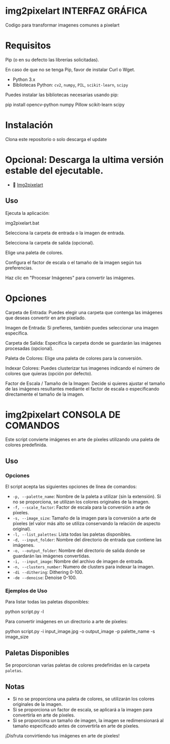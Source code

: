 # img2pixelart INTERFAZ GRÁFICA
Codigo para transformar imagenes comunes a pixelart

# Requisitos
Pip (o en su defecto las librerías solicitadas). 

En caso de que no se tenga Pip, favor de instalar Curl o Wget.

- Python 3.x
- Bibliotecas Python: `cv2`, `numpy`, `PIL`, `scikit-learn`, `scipy`

Puedes instalar las bibliotecas necesarias usando pip:

pip install opencv-python numpy Pillow scikit-learn scipy

# Instalación
Clona este repositorio o solo descarga el update

# Opcional: Descarga la ultima versión estable del ejecutable.
- 🌟 [Img2pixelart](https://drive.google.com/file/d/1R4-WBI9fNJC2opKGBmyQYuHLAZpukXa3/view?usp=drive_link)

## Uso
Ejecuta la aplicación:

img2pixelart.bat

Selecciona la carpeta de entrada o la imagen de entrada.

Selecciona la carpeta de salida (opcional).

Elige una paleta de colores.

Configura el factor de escala o el tamaño de la imagen según tus preferencias.

Haz clic en "Procesar Imágenes" para convertir las imágenes.

# Opciones
Carpeta de Entrada: Puedes elegir una carpeta que contenga las imágenes que deseas convertir en arte pixelado.

Imagen de Entrada: Si prefieres, también puedes seleccionar una imagen específica.

Carpeta de Salida: Especifica la carpeta donde se guardarán las imágenes procesadas (opcional).

Paleta de Colores: Elige una paleta de colores para la conversión.

Indexar Colores: Puedes clusterizar tus imagenes indicando el número de colores que quieras (opción por defecto).

Factor de Escala / Tamaño de la Imagen: Decide si quieres ajustar el tamaño de las imágenes resultantes mediante el factor de escala o especificando directamente el tamaño de la imagen.
#
# img2pixelart CONSOLA DE COMANDOS

Este script convierte imágenes en arte de píxeles utilizando una paleta de colores predefinida. 

## Uso

### Opciones

El script acepta las siguientes opciones de línea de comandos:

- `-p, --palette_name`: Nombre de la paleta a utilizar (sin la extensión). Si no se proporciona, se utilizan los colores originales de la imagen.
- `-f, --scale_factor`: Factor de escala para la conversión a arte de píxeles.
- `-s, --image_size`: Tamaño de la imagen para la conversión a arte de píxeles (el valor más alto se utiliza conservando la relación de aspecto original).
- `-l, --list_palettes`: Lista todas las paletas disponibles.
- `-d, --input_folder`: Nombre del directorio de entrada que contiene las imágenes.
- `-o, --output_folder`: Nombre del directorio de salida donde se guardarán las imágenes convertidas.
- `-i, --input_image`: Nombre del archivo de imagen de entrada.
- `-n, --clusters_number`: Numero de clusters para indexar la imagen.
- `-di --dithering`: Dithering 0-100.
- `-de --denoise`: Denoise 0-100.

### Ejemplos de Uso

Para listar todas las paletas disponibles:

python script.py -l


Para convertir imágenes en un directorio a arte de píxeles:

python script.py -i input_image.jpg -o output_image -p palette_name -s image_size


## Paletas Disponibles

Se proporcionan varias paletas de colores predefinidas en la carpeta `paletas`.

## Notas

- Si no se proporciona una paleta de colores, se utilizarán los colores originales de la imagen.
- Si se proporciona un factor de escala, se aplicará a la imagen para convertirla en arte de píxeles.
- Si se proporciona un tamaño de imagen, la imagen se redimensionará al tamaño especificado antes de convertirla en arte de píxeles.

¡Disfruta convirtiendo tus imágenes en arte de píxeles!


